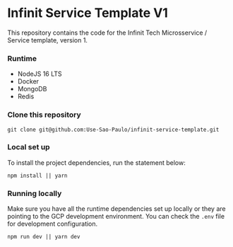 # Infinit Service Template V1

This repository contains the code for the Infinit Tech Microsservice / Service template, version 1.

### Runtime

- NodeJS 16 LTS
- Docker
- MongoDB
- Redis

### Clone this repository

```shell
git clone git@github.com:Use-Sao-Paulo/infinit-service-template.git
```

### Local set up

To install the project dependencies, run the statement below:

```shell
npm install || yarn
```

### Running locally

Make sure you have all the runtime dependencies set up locally or they are pointing to the GCP development environment. You can check the `.env` file for development configuration.

```shell
npm run dev || yarn dev
```
